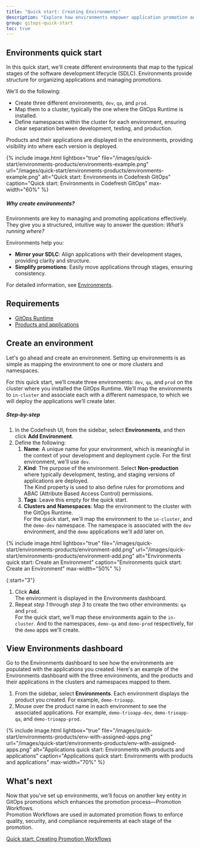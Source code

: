 ```yaml
---
title: "Quick start: Creating Environments"
description: "Explore how environments empower application promotion and deployment"
group: gitops-quick-start
toc: true
---
```



## Environments quick start
In this quick start, we'll create different environments that map to the typical stages of the software development lifecycle (SDLC). Environments provide structure for organizing applications and managing promotions.

We'll do the following:
* Create three different environments, `dev`, `qa`, and `prod`.
* Map them to a cluster, typically the one where the GitOps Runtime is installed. 
* Define namespaces within the cluster for each environment, ensuring clear separation between development, testing, and production.  

Products and their applications are displayed in the environments, providing visibility into where each version is deployed.



  {% include 
	image.html 
	lightbox="true" 
	file="/images/quick-start/environments-products/environments-example.png" 
	url="/images/quick-start/environments-products/environments-example.png" 
	alt="Quick start: Environments in Codefresh GitOps"
	caption="Quick start: Environments in Codefresh GitOps"
  max-width="60%" 
%} 


##### Why create environments? 

Environments are key to managing and promoting applications effectively.  
They give you a structured, intuitive way to answer the question: _What’s running where?_

Environments help you:
* **Mirror your SDLC**: Align applications with their development stages, providing clarity and structure.
* **Simplify promotions**: Easily move applications through stages, ensuring consistency.

For detailed information, see [Environments]({{site.baseurl}}/docs/dashboards/gitops-environments/).


## Requirements
* [GitOps Runtime]({{site.baseurl}}/docs/quick-start/gitops-quick-start/runtime/)
* [Products and applications]({{site.baseurl}}/docs/gitops-quick-start/create-app-ui/) 
 

## Create an environment
Let's go ahead and create an environment. Setting up environments is as simple as mapping the environment to one or more clusters and namespaces.

For this quick start, we’ll create three environments: `dev`, `qa`, and `prod` on the cluster where you installed the GitOps Runtime.
We’ll map the environments to `in-cluster` and associate each with a different namespace, to which we will deploy the applications we’ll create later.

##### Step-by-step
1. In the Codefresh UI, from the sidebar, select **Environments**, and then click **Add Environment**.
1. Define the following:
    1. **Name**: A unique name for your environment, which is meaningful in the context of your development and deployment cycle. 
	  For the first environment, we'll use `dev`.
    1. **Kind**: The purpose of the environment. Select **Non-production** where typically development, testing, and staging versions of applications are deployed.  
	  The Kind property is used to also define rules for promotions and ABAC (Attribute Based Access Control) permissions.
    1. **Tags**: Leave this empty for the quick start.
    1. **Clusters and Namespaces**: Map the environment to the cluster with the GitOps Runtime.  
        For the quick start, we'll map the environment to the `in-cluster`, and the `demo-dev` namespace. The namespace is associated with the `dev` environment, and the `demo` applications we'll add later on.

{% include 
	image.html 
	lightbox="true" 
	file="/images/quick-start/environments-products/environment-add.png" 
	url="/images/quick-start/environments-products/environment-add.png" 
	alt="Environments quick start: Create an Environment" 
	caption="Environments quick start: Create an Environment"
  max-width="50%" 
%} 

{:start="3"}  
1. Click **Add**.  
  The environment is displayed in the Environments dashboard. 
1. Repeat _step 1_ through _step 3_ to create the two other environments: `qa` and `prod`.  
  For the quick start, we'll map these environments again to the `in-cluster`. And to the namespaces, `demo-qa` and `demo-prod` respectively, for the `demo` apps we'll create. 

## View Environments dashboard

Go to the Environments dashboard to see how the environments are populated with the applications you created.
Here's an example of the Environments dashboard with the three environments, and the products and their applications in the clusters and namespaces mapped to them.
 
1. From the sidebar, select **Environments**.
  Each environment displays the product you created. For example, `demo-trioapp`.
1. Mouse over the product name in each environment to see the associated applications. For example, `demo-trioapp-dev`, `demo-trioapp-qa`, and `demo-trioapp-prod`.

  {% include 
   image.html 
   lightbox="true" 
   file="/images/quick-start/environments-products/env-with-assigned-apps.png" 
   url="/images/quick-start/environments-products/env-with-assigned-apps.png" 
   alt="Applications quick start: Environments with products and applications" 
   caption="Applications quick start: Environments with products and applications"
   max-width="70%" 
   %} 



## What's next
Now that you've set up environments, we'll focus on another key entity in GitOps promotions which enhances the promotion process—Promotion Workflows.  
Promotion Workflows are used in automated promotion flows to enforce quality, security, and compliance requirements at each stage of the promotion.

[Quick start: Creating Promotion Workflows]({{site.baseurl}}/docs/gitops-quick-start/quick-start-promotion-workflow/)

